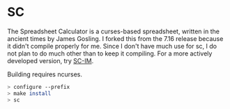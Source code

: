 # SC

The Spreadsheet Calculator is a curses-based spreadsheet, written
in the ancient times by James Gosling. I forked this from the
7.16 release because it didn't compile properly for me. Since I
don't have much use for sc, I do not plan to do much other than
to keep it compiling. For a more actively developed version, try
[SC-IM](https://github.com/andmarti1424/sc-im).

Building requires ncurses.
```sh
> configure --prefix
> make install
> sc
```
